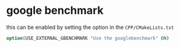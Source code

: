 # google benchmark 
this can be enabled by setting the option in the `CPP/CMakeLists.txt`

```cmake
option(USE_EXTERNAL_GBENCHMARK "Use the googlebenchmark" ON) 
```
